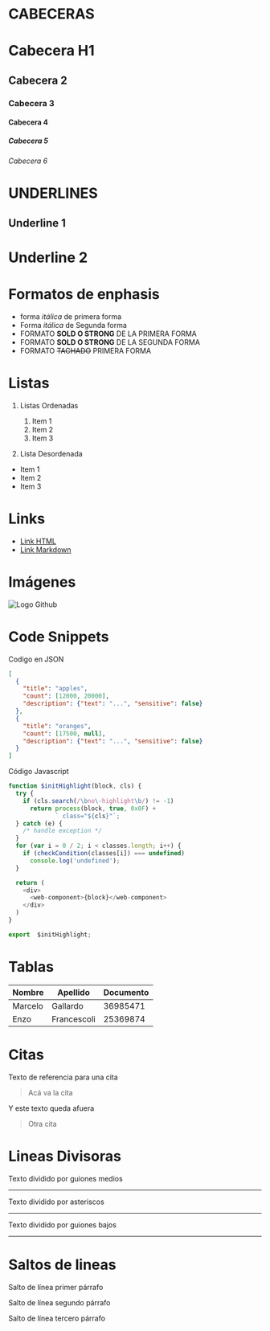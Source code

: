 # CABECERAS

# Cabecera H1

## Cabecera 2

### Cabecera 3

#### Cabecera 4

##### Cabecera 5

###### Cabecera 6

# UNDERLINES

## Underline 1

# Underline 2

# Formatos de enphasis

- forma _itálica_ de primera forma
- Forma _itálica_ de Segunda forma
- FORMATO **SOLD O STRONG** DE LA PRIMERA FORMA
- FORMATO **SOLD O STRONG** DE LA SEGUNDA FORMA
- FORMATO ~~TACHADO~~ PRIMERA FORMA

# Listas

1. Listas Ordenadas

   1. Item 1
   1. Item 2
   1. Item 3

2. Lista Desordenada

- Item 1
- Item 2
- Item 3

# Links

- <a href="http://www.google.com.ar">Link HTML</a>
- [Link Markdown](http://www.google.com.ar)

# Imágenes

![Logo Github](https://marcas-logos.net/wp-content/uploads/2020/03/GITHUB-LOGO.png)

# Code Snippets

Codigo en JSON

```JSON
[
  {
    "title": "apples",
    "count": [12000, 20000],
    "description": {"text": "...", "sensitive": false}
  },
  {
    "title": "oranges",
    "count": [17500, null],
    "description": {"text": "...", "sensitive": false}
  }
]
```

Código Javascript

```Javascript
function $initHighlight(block, cls) {
  try {
    if (cls.search(/\bno\-highlight\b/) != -1)
      return process(block, true, 0x0F) +
             ` class="${cls}"`;
  } catch (e) {
    /* handle exception */
  }
  for (var i = 0 / 2; i < classes.length; i++) {
    if (checkCondition(classes[i]) === undefined)
      console.log('undefined');
  }

  return (
    <div>
      <web-component>{block}</web-component>
    </div>
  )
}

export  $initHighlight;
```

# Tablas

| Nombre  | Apellido    | Documento |
| ------- | ----------- | --------- |
| Marcelo | Gallardo    | 36985471  |
| Enzo    | Francescoli | 25369874  |

# Citas

Texto de referencia para una cita

> Acá va la cita

Y este texto queda afuera

> Otra cita

# Lineas Divisoras

Texto dividido por guiones medios

---

Texto dividido por asteriscos

---

Texto dividido por guiones bajos

---

# Saltos de lineas

Salto de línea primer párrafo

Salto de línea segundo párrafo

Salto de línea tercero párrafo
